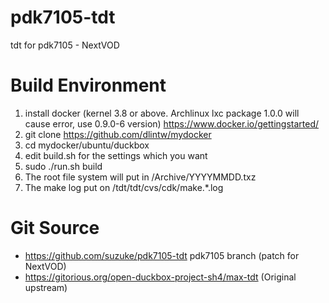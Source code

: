 pdk7105-tdt
===========

tdt for pdk7105 - NextVOD

Build Environment
=================

1. install docker (kernel 3.8 or above. Archlinux lxc package 1.0.0 will cause error, use 0.9.0-6 version) https://www.docker.io/gettingstarted/
2. git clone https://github.com/dlintw/mydocker 
3. cd mydocker/ubuntu/duckbox
4. edit build.sh for the settings which you want
5. sudo ./run.sh build
6. The root file system will put in /Archive/YYYYMMDD.txz
7. The make log put on /tdt/tdt/cvs/cdk/make.*.log

Git Source
==========
* https://github.com/suzuke/pdk7105-tdt pdk7105 branch (patch for NextVOD)
* https://gitorious.org/open-duckbox-project-sh4/max-tdt (Original upstream)
